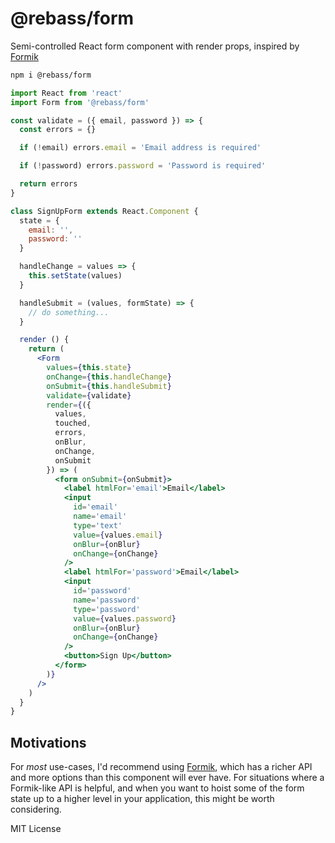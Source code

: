 
# @rebass/form

Semi-controlled React form component with render props,
inspired by [Formik][]

```sh
npm i @rebass/form
```

```jsx
import React from 'react'
import Form from '@rebass/form'

const validate = ({ email, password }) => {
  const errors = {}

  if (!email) errors.email = 'Email address is required'

  if (!password) errors.password = 'Password is required'

  return errors
}

class SignUpForm extends React.Component {
  state = {
    email: '',
    password: ''
  }

  handleChange = values => {
    this.setState(values)
  }

  handleSubmit = (values, formState) => {
    // do something...
  }

  render () {
    return (
      <Form
        values={this.state}
        onChange={this.handleChange}
        onSubmit={this.handleSubmit}
        validate={validate}
        render={({
          values,
          touched,
          errors,
          onBlur,
          onChange,
          onSubmit
        }) => (
          <form onSubmit={onSubmit}>
            <label htmlFor='email'>Email</label>
            <input
              id='email'
              name='email'
              type='text'
              value={values.email}
              onBlur={onBlur}
              onChange={onChange}
            />
            <label htmlFor='password'>Email</label>
            <input
              id='password'
              name='password'
              type='password'
              value={values.password}
              onBlur={onBlur}
              onChange={onChange}
            />
            <button>Sign Up</button>
          </form>
        )}
      />
    )
  }
}
```

## Motivations

For *most* use-cases, I'd recommend using [Formik][], which has a richer API and more options than this component will ever have.
For situations where a Formik-like API is helpful, and when you want to hoist some of the form state up to a higher level in your application, this might be worth considering.

MIT License

[Formik]: https://github.com/jaredpalmer/formik
